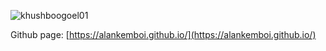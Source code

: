 
<p align="left"> <img src="https://komarev.com/ghpvc/?username=alankemboi&label=Profile%20views&color=129e00&style=plastic" alt="khushboogoel01" /> </p>

Github page: [https://alankemboi.github.io/](https://alankemboi.github.io/)









